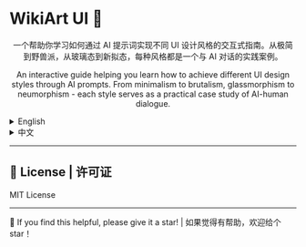# WikiArt UI 🎨

<div align="center">

一个帮助你学习如何通过 AI 提示词实现不同 UI 设计风格的交互式指南。从极简到野兽派，从玻璃态到新拟态，每种风格都是一个与 AI 对话的实践案例。

An interactive guide helping you learn how to achieve different UI design styles through AI prompts. From minimalism to brutalism, glassmorphism to neumorphism - each style serves as a practical case study of AI-human dialogue.

</div>

<details>
<summary>English</summary>

## ✨ Features

A modern UI design style explorer. Experience different design styles in action - from minimalism to brutalism, glassmorphism to neumorphism.

🌐 [Live Demo](https://wikiart-ui.lovable.app)

### Features

- Interactive style demonstrations
- Real-time style switching
- Multi-language support (EN/中文)
- Responsive design
- Detailed style documentation

### 🛠️ Tech Stack

- ⚡ Vite + ⚛️ React
- 📝 TypeScript
- 🎨 Tailwind CSS
- 🧩 shadcn/ui

### 🤖 AI Development Reference

This project serves as a reference for AI-assisted development. When building UI projects with AI coding assistants (ChatGPT, Claude, Cursor, v0, lovable), you can:

1. Browse the demo for inspiration
2. Study how styles are implemented
3. Use similar prompting patterns
4. Adapt implementations for your needs

### 🚀 Quick Start

```bash
git clone https://github.com/kxqdesign/wikiart-ui.git
cd wikiart-ui
npm install
npm run dev
```

### 💡 About

Built with [Lovable](https://lovable.dev) and [Cursor](https://cursor.sh/) Vibe Coding.

The CRT monitor effect in Code UI style was inspired by a CodePen demo (original link lost). If anyone recognizes the source, please let me know and I'll add proper attribution here.

</details>

<details>
<summary>中文</summary>

## ✨ 特性

现代 UI 设计风格探索导航。体验从极简主义到野兽派、玻璃拟态到新拟态等多种设计风格的实际效果。

🌐 [在线演示](https://wikiart-ui.lovable.app)

### 特性

- 交互式风格展示
- 实时风格切换
- 多语言支持（EN/中文）
- 响应式设计
- 详细风格文档

### 🛠️ 技术栈

- ⚡ Vite + ⚛️ React
- 📝 TypeScript
- 🎨 Tailwind CSS
- 🧩 shadcn/ui

### 🤖 AI 开发参考

本项目可作为 AI 辅助开发的参考。当使用 AI 编程助手（ChatGPT、Claude、Cursor、v0、lovable或者其他）构建 UI 项目时，你可以：

1. 浏览演示获取灵感
2. 学习风格实现方式
3. 使用类似的提示词模式
4. 根据需求调整实现

### 🚀 快速开始

```bash
git clone https://github.com/kxqdesign/wikiart-ui.git
cd wikiart-ui
npm install
npm run dev
```

### 💡 关于

使用 [Lovable](https://lovable.dev) 和 [Cursor](https://cursor.sh/) Vibe Coding 构建。

Code UI 风格中的 CRT 显示器效果参考了 CodePen 上的一个案例并进行了改进（原始链接找不到了）。如果有人知道源代码链接，请告诉我，我会在这里添加适当的署名。

</details>

---

## 📜 License | 许可证

MIT License

---

🌟 If you find this helpful, please give it a star! | 如果觉得有帮助，欢迎给个 star！